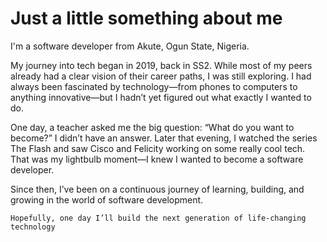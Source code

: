 # Just a little something about me 
I'm a software developer from Akute, Ogun State, Nigeria.

My journey into tech began in 2019, back in SS2. While most of my peers already had a clear vision of their career paths, I was still exploring. I had always been fascinated by technology—from phones to computers to anything innovative—but I hadn’t yet figured out what exactly I wanted to do.

One day, a teacher asked me the big question: “What do you want to become?” I didn’t have an answer. Later that evening, I watched the series The Flash and saw Cisco and Felicity working on some really cool tech. That was my lightbulb moment—I knew I wanted to become a software developer.

Since then, I’ve been on a continuous journey of learning, building, and growing in the world of software development.

```Hopefully, one day I’ll build the next generation of life-changing technology```